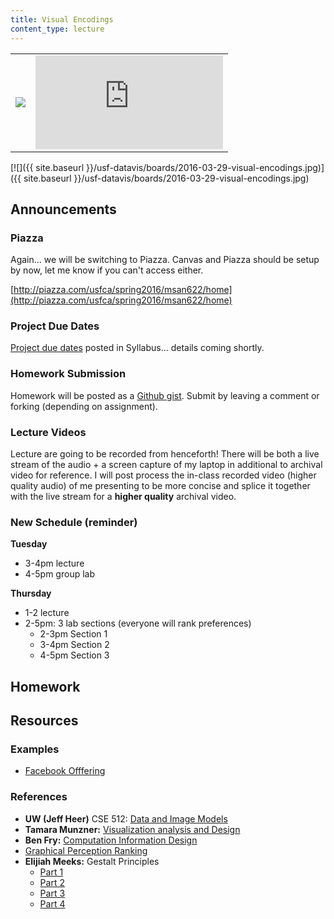 ```yaml
---
title: Visual Encodings
content_type: lecture
---
```


<table class="lecture-vid">
<tr>
<td><a href="{{ site.baseurl }}/usf-datavis/slides/2016-03-29-visual-encodings.pdf"><img src="{{ site.baseurl }}/usf-datavis/slides/thumbs/2016-03-29-visual-encodings.png" /></a></td><td> <iframe  src="https://www.youtube.com/embed/6k3ZDjqr844" frameborder="0" allowfullscreen></iframe></td>
</tr>
</table>

[![]({{ site.baseurl }}/usf-datavis/boards/2016-03-29-visual-encodings.jpg)]({{ site.baseurl }}/usf-datavis/boards/2016-03-29-visual-encodings.jpg)

## Announcements

### Piazza

Again... we will be switching to Piazza. Canvas and Piazza should be setup by now, let me know if you can't access either.

[http://piazza.com/usfca/spring2016/msan622/home](http://piazza.com/usfca/spring2016/msan622/home)

### Project Due Dates

[Project due dates](/usf-datavis/#projects) posted in Syllabus... details coming shortly.

### Homework Submission

Homework will be posted as a [Github gist](https://help.github.com/articles/about-gists/). Submit by leaving a comment or forking (depending on assignment).


### Lecture Videos

Lecture are going to be recorded from henceforth! There will be both a live stream of the audio + a screen capture of my laptop in additional to archival video for reference. I will post process the in-class recorded video (higher quality audio) of me presenting to be more concise and splice it together with the live stream for a **higher quality** archival video.

### New Schedule (reminder)

**Tuesday**

* 3-4pm lecture
* 4-5pm group lab

**Thursday**

* 1-2 lecture
* 2-5pm: 3 lab sections  (everyone will rank preferences)
    * 2-3pm Section 1
    * 3-4pm Section 2
    * 4-5pm Section 3

## Homework

<script src="https://gist.github.com/Jay-Oh-eN/7162d19a90ff1db0ffdfdb6002ebfff6.js"></script>

<!-- ## Notes

### DATA MODELS

Data + context -> mapping/processing (visual encodings) -> visual graphic (retinal variables)

#### Data

* continuous/quantitative
* categorical
* ordinal
* 1d vs. 2d

#### Context

* Company IPO
* Buildings
* Price
* Users

#### variables

* independent
* dependent

###  Measures and Channels (relationships)

Marks: geometric primatives
Channels: appearance of marks

#### One-to-one mapping

* strict encoding
* binning

#### Aggregation/Derivation

#### Complex

* Hierarchical
* network
* geographic


#### One to Many

### Not all channels are created equal

#### Intention

* Objective vs. Subjective
* editorialize vs. communication

#### continuous

1. position (x-y)
2. length
3. tilt/angle
4. area
5. depth (3d)
6. color luminance
7. color saturation

#### categorical

1. spatial (bar chart)
2. color hue
3. shape
* any of the continuous used in a discrete fashion -->

## Resources

### Examples

* [Facebook Offfering](http://www.nytimes.com/interactive/2012/05/17/business/dealbook/how-the-facebook-offering-compares.html)

### References

* __UW (Jeff Heer)__ CSE 512: [Data and Image Models](http://courses.cs.washington.edu/courses/cse512/14wi/lectures/CSE512-DataAndImageModels.pdf)
* __Tamara Munzner:__ [Visualization analysis and Design](https://www.cs.ubc.ca/~tmm/talks/minicourse14/vad15d3unconf.pdf)
* __Ben Fry:__ [Computation Information Design](http://benfry.com/phd/)
* [Graphical Perception Ranking](http://flowingdata.com/2010/03/20/graphical-perception-learn-the-fundamentals-first/)
* __Elijiah Meeks:__ Gestalt Principles
    * [Part 1](https://emeeks.github.io/gestaltdataviz/section1.html)
    * [Part 2](https://emeeks.github.io/gestaltdataviz/section2.html)
    * [Part 3](https://emeeks.github.io/gestaltdataviz/section3.html)
    * [Part 4](https://emeeks.github.io/gestaltdataviz/section4.html)
